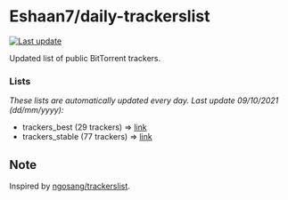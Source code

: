 
# Eshaan7/daily-trackerslist 

[![Last update](https://img.shields.io/badge/Last%20update-09/10/2021-blue.svg)](#)

Updated list of public BitTorrent trackers.

### Lists
*These lists are automatically updated every day. Last update 09/10/2021 (_dd/mm/yyyy_):*

* trackers_best (29 trackers) => [link](https://raw.githubusercontent.com/eshaan7/daily-trackerslist/master/trackers_best.txt)
* trackers_stable (77 trackers) => [link](https://raw.githubusercontent.com/eshaan7/daily-trackerslist/master/trackers_stable.txt)

## Note

Inspired by [ngosang/trackerslist](https://github.com/ngosang/trackerslist).
